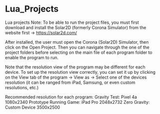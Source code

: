 # Lua_Projects
Lua projects 
Note: To be able to run the project files, you must first download and install the Solar2D (formerly Corona Simulator) from the website first -> https://solar2d.com/

After installed, the user must open the Corona (Solar2D) Simulator, then click on the Open Project. Then you can navigate through the one of the project folders before selecting on the main file of each program folder to enable the program to run.

Note that the resolution view of the program may be different for each device. To set up the resolution view correctly, you can set it up by clicking on the View tab of the program -> View as -> Select one of the devices resolution (it can be ranged from iPad, Samsung, or even custom resolutions, etc.)

Recommended resolution for each program:
Gravity Test: Pixel 4a 1080x2340
Prototype Running Game: iPad Pro 2048x2732
Zero Gravity: Custom Device 3500x2500
